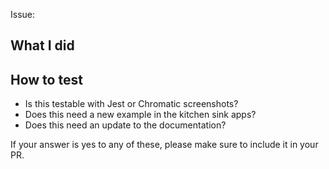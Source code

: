 Issue:

## What I did

## How to test

- Is this testable with Jest or Chromatic screenshots?
- Does this need a new example in the kitchen sink apps?
- Does this need an update to the documentation?

If your answer is yes to any of these, please make sure to include it in your PR.

<!--

Everybody: Please submit all PRs to the `next` branch unless they are specific to current release. Storybook maintainers cherry-pick bug and documentation fixes into the `master` branch as part of the release process, so you shouldn't need to worry about this.

Maintainers: Please tag your pull request with at least one of the following:
`["cleanup", "BREAKING CHANGE", "feature request", "bug", "documentation", "maintenance", "dependencies", "other"]`

-->
